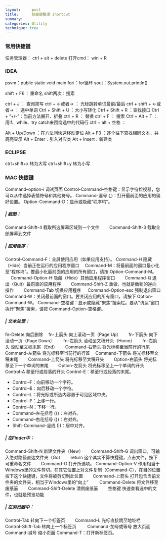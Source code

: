 ```yaml
---
layout:     post
title:      快捷键整理 shortcut
summary:
categories: Utility
technique: true
---
```


### 常用快捷键

任务管理器：   ctrl + alt + delete
打开cmd： win + R

### IDEA

psvm：public static void main
fori：for循环
sout：System.out.println()

shift + F6 ：重命名
shift两次：搜索

ctrl + J ： 查询简写
ctrl + ←或者→  ： 光标跳转单词最前/最后
ctrl + shift + ←或者→ ： 选中单词
Ctrl + Shift + U ：大小写转化
Ctrl + Shift + R ：查找接口
Ctrl + ”+/-”：当前方法展开、折叠
ctrl + R ： 替换
ctrl + F ： 搜索
Ctrl + Alt + T ：用if、while、try catch来围绕选中的代码行
ctrl + alt + 空格 ：

Alt + Up/Down ：在方法间快速移动定位
Alt + F3 ：逐个往下查找相同文本，并高亮显示
Alt + Enter：引入对应类
Alt + Insert：新建类

### ECLIPSE

ctrl+shift+x   转为大写
ctrl+shift+y   转为小写


### MAC 快捷键

Command–option-i 调试页面
Control-Command–空格键：显示字符检视器，您可以从中选择表情符号和其他符号。
Command-逗号 (,)：打开最前面的应用的偏好设置。
Option-Command-D：显示或隐藏“程序坞”。

##### | 截图：
Command-Shift-4 截取所选屏幕区域到一个文件　　
Command-Shift-3 截取全部屏幕到文件　　

##### | 应用程序：
Control-Command-F：全屏使用应用（如果应用支持）。
Command-H 隐藏（Hide）当前正在运行的应用程序窗口　
Command-M：将最前面的窗口最小化至“程序坞”。要最小化最前面的应用的所有窗口，请按 Option-Command-M。     　
Command-Option-H 隐藏（Hide）其他应用程序窗口　　
Command-Q 退出（Quit）最前面的应用程序　　
Command-Shift-Z 重做，也就是撤销的逆向操作　　
Command-Tab 切换应用程序 　
Command-Option-esc  强制退出窗口
Command-W：关闭最前面的窗口。要关闭应用的所有窗口，请按下 Option-Command-W。
Command–空格键：显示或隐藏“聚焦”搜索栏。要从“访达”窗口执行“聚焦”搜索，请按 Command–Option–空格键。

##### | 文本处理：
fn-Delete 向后删除　
fn-上箭头 向上滚动一页（Page Up）　　
fn-下箭头 向下滚动一页（Page Down）　     　
fn-左箭头 滚动至文稿开头（Home）　　
fn-右箭头 滚动至文稿末尾（End）　　
Command-右箭头 将光标移至当前行的行尾　     　
Command-左箭头 将光标移至当前行的行首　
Command-下箭头 将光标移至文稿末尾　　
Command-上箭头 将光标移至文稿开头　　
Option-右箭头 将光标移至下一个单词的末尾　　
Option-左箭头 将光标移至上一个单词的开头　　
Control-A 移至行或段落的开头
Control–E：移至行或段落的末尾。
* Control–F：向前移动一个字符。
* Control–B：向后移动一个字符。
* Control–L：将光标或所选内容置于可见区域中央。
* Control–P：上移一行。
* Control–N：下移一行。
* Command–左花括号 ({)：左对齐。
* Command–右花括号 (})：右对齐。
* Shift-Command–竖线 (\|)：居中对齐。

##### | 在Finder中：　
Command-Shift-N 新建文件夹（New）　　
Command-Shift-G 调出窗口，可输入绝对路径直达文件夹（Go）　　
return 这个其实不算快捷键，点击文件，按下可重命名文件　　
Command-O 打开所选项。
Command-Option-V 作用相当于Windows里的文件剪切。在其它位置上对文件复制（Command-C），在目的位置按下这个快捷键，文件将被剪切到此位置　　
Command-上箭头 打开包含当前文件夹的文件夹，相当于Windows里的“向上”          　　
Command-Delete 将文件移至废纸篓　　
Command-Shift-Delete 清倒废纸篓　　
空格键 快速查看选中的文件，也就是预览功能

##### | 在浏览器中：
Control-Tab 转向下一个标签页　　
Command-L 光标直接跳至地址栏　　
Control-Shift-Tab 转向上一个标签页　         　
Command-加号或等号 放大页面　　
Command-减号 缩小页面
Command-T：打开新标签页。

